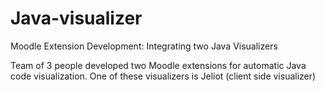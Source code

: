 # Java-visualizer

Moodle Extension Development: Integrating two Java Visualizers

Team of 3 people developed two Moodle extensions for automatic Java code visualization. One of these visualizers is Jeliot (client side visualizer)
